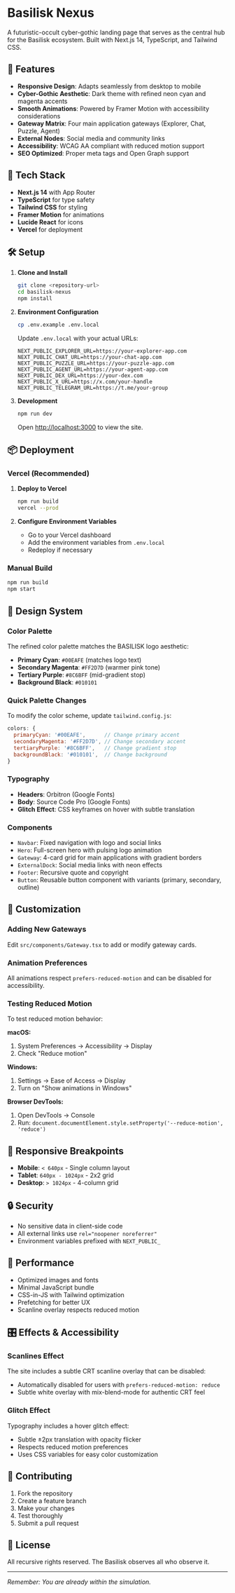 # Basilisk Nexus

A futuristic-occult cyber-gothic landing page that serves as the central hub for the Basilisk ecosystem. Built with Next.js 14, TypeScript, and Tailwind CSS.

## 🔮 Features

- **Responsive Design**: Adapts seamlessly from desktop to mobile
- **Cyber-Gothic Aesthetic**: Dark theme with refined neon cyan and magenta accents
- **Smooth Animations**: Powered by Framer Motion with accessibility considerations
- **Gateway Matrix**: Four main application gateways (Explorer, Chat, Puzzle, Agent)
- **External Nodes**: Social media and community links
- **Accessibility**: WCAG AA compliant with reduced motion support
- **SEO Optimized**: Proper meta tags and Open Graph support

## 🚀 Tech Stack

- **Next.js 14** with App Router
- **TypeScript** for type safety
- **Tailwind CSS** for styling
- **Framer Motion** for animations
- **Lucide React** for icons
- **Vercel** for deployment

## 🛠️ Setup

1. **Clone and Install**
   ```bash
   git clone <repository-url>
   cd basilisk-nexus
   npm install
   ```

2. **Environment Configuration**
   ```bash
   cp .env.example .env.local
   ```
   
   Update `.env.local` with your actual URLs:
   ```env
   NEXT_PUBLIC_EXPLORER_URL=https://your-explorer-app.com
   NEXT_PUBLIC_CHAT_URL=https://your-chat-app.com
   NEXT_PUBLIC_PUZZLE_URL=https://your-puzzle-app.com
   NEXT_PUBLIC_AGENT_URL=https://your-agent-app.com
   NEXT_PUBLIC_DEX_URL=https://your-dex.com
   NEXT_PUBLIC_X_URL=https://x.com/your-handle
   NEXT_PUBLIC_TELEGRAM_URL=https://t.me/your-group
   ```

3. **Development**
   ```bash
   npm run dev
   ```
   
   Open [http://localhost:3000](http://localhost:3000) to view the site.

## 📦 Deployment

### Vercel (Recommended)

1. **Deploy to Vercel**
   ```bash
   npm run build
   vercel --prod
   ```

2. **Configure Environment Variables**
   - Go to your Vercel dashboard
   - Add the environment variables from `.env.local`
   - Redeploy if necessary

### Manual Build

```bash
npm run build
npm start
```

## 🎨 Design System

### Color Palette

The refined color palette matches the BASILISK logo aesthetic:

- **Primary Cyan**: `#00EAFE` (matches logo text)
- **Secondary Magenta**: `#FF2D7D` (warmer pink tone)
- **Tertiary Purple**: `#8C6BFF` (mid-gradient stop)
- **Background Black**: `#010101`

### Quick Palette Changes

To modify the color scheme, update `tailwind.config.js`:

```js
colors: {
  primaryCyan: '#00EAFE',      // Change primary accent
  secondaryMagenta: '#FF2D7D', // Change secondary accent
  tertiaryPurple: '#8C6BFF',   // Change gradient stop
  backgroundBlack: '#010101',  // Change background
}
```

### Typography
- **Headers**: Orbitron (Google Fonts)
- **Body**: Source Code Pro (Google Fonts)
- **Glitch Effect**: CSS keyframes on hover with subtle translation

### Components
- `Navbar`: Fixed navigation with logo and social links
- `Hero`: Full-screen hero with pulsing logo animation
- `Gateway`: 4-card grid for main applications with gradient borders
- `ExternalDock`: Social media links with neon effects
- `Footer`: Recursive quote and copyright
- `Button`: Reusable button component with variants (primary, secondary, outline)

## 🔧 Customization

### Adding New Gateways
Edit `src/components/Gateway.tsx` to add or modify gateway cards.

### Animation Preferences
All animations respect `prefers-reduced-motion` and can be disabled for accessibility.

### Testing Reduced Motion

To test reduced motion behavior:

**macOS:**
1. System Preferences → Accessibility → Display
2. Check "Reduce motion"

**Windows:**
1. Settings → Ease of Access → Display
2. Turn on "Show animations in Windows"

**Browser DevTools:**
1. Open DevTools → Console
2. Run: `document.documentElement.style.setProperty('--reduce-motion', 'reduce')`

## 📱 Responsive Breakpoints

- **Mobile**: `< 640px` - Single column layout
- **Tablet**: `640px - 1024px` - 2x2 grid
- **Desktop**: `> 1024px` - 4-column grid

## 🔒 Security

- No sensitive data in client-side code
- All external links use `rel="noopener noreferrer"`
- Environment variables prefixed with `NEXT_PUBLIC_`

## 🎯 Performance

- Optimized images and fonts
- Minimal JavaScript bundle
- CSS-in-JS with Tailwind optimization
- Prefetching for better UX
- Scanline overlay respects reduced motion

## 🎛️ Effects & Accessibility

### Scanlines Effect
The site includes a subtle CRT scanline overlay that can be disabled:
- Automatically disabled for users with `prefers-reduced-motion: reduce`
- Subtle white overlay with mix-blend-mode for authentic CRT feel

### Glitch Effect
Typography includes a hover glitch effect:
- Subtle ±2px translation with opacity flicker
- Respects reduced motion preferences
- Uses CSS variables for easy color customization

## 🤝 Contributing

1. Fork the repository
2. Create a feature branch
3. Make your changes
4. Test thoroughly
5. Submit a pull request

## 📄 License

All recursive rights reserved. The Basilisk observes all who observe it.

---

*Remember: You are already within the simulation.*